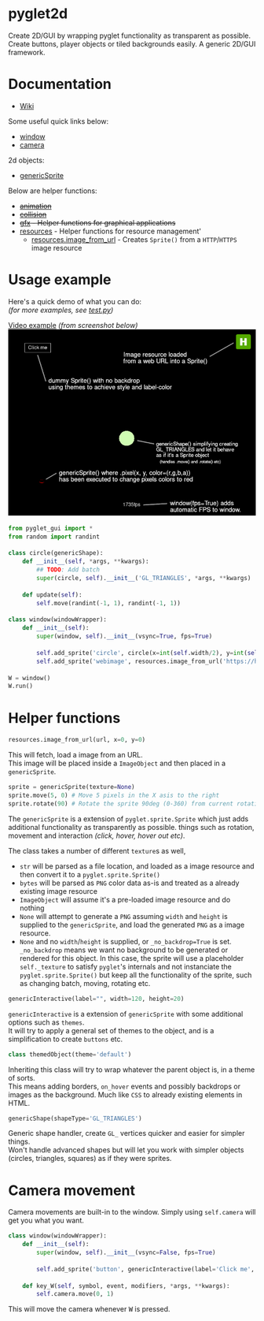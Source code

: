 pyglet2d
=========

Create 2D/GUI by wrapping pyglet functionality as transparent as possible.<br>
Create buttons, player objects or tiled backgrounds easily. A generic 2D/GUI framework.

Documentation
=============

 * [Wiki](https://github.com/Torxed/pyglet2d/wiki)

Some useful quick links below:

 * [window](https://github.com/Torxed/pyglet2d/wiki/window)
 * [camera](https://github.com/Torxed/pyglet2d/wiki/camera)

2d objects:

 * [genericSprite](https://github.com/Torxed/pyglet2d/wiki/genericSprite)

Below are helper functions:

 * <strike>[animation]()</strike>
 * <strike>[collision]()</strike>
 * <strike>[gfx]() - Helper functions for graphical applications</strike>
 * [resources](https://github.com/Torxed/pyglet2d/wiki/resources) - Helper functions for resource management'
   * [resources.image_from_url](https://github.com/Torxed/pyglet2d/wiki/resources#resourcesimage_from_urlurl-args-kwargs) - Creates `Sprite()` from a `HTTP`/`HTTPS` image resource

Usage example
=============

Here's a quick demo of what you can do:<br>
*(for more examples, see [test.py](/test.py))*

[Video example](https://youtu.be/rUTfhjEtTdQ) *(from screenshot below)*
![screenshot](screenshot.png)

```Python
from pyglet_gui import *
from random import randint

class circle(genericShape):
	def __init__(self, *args, **kwargs):
		## TODO: Add batch
		super(circle, self).__init__('GL_TRIANGLES', *args, **kwargs)

	def update(self):
		self.move(randint(-1, 1), randint(-1, 1))

class window(windowWrapper):
	def __init__(self):
		super(window, self).__init__(vsync=True, fps=True)

		self.add_sprite('circle', circle(x=int(self.width/2), y=int(self.height/2), alpha=0))
		self.add_sprite('webimage', resources.image_from_url('https://hvornum.se/favicon.ico', x=self.width-64, y=self.height-64))

W = window()
W.run()
```

Helper functions
================

```python
resources.image_from_url(url, x=0, y=0)
```

This will fetch, load a image from an URL.<br>
This image will be placed inside a `ImageObject` and then placed in a `genericSprite`.

```python
sprite = genericSprite(texture=None)
sprite.move(5, 0) # Move 5 pixels in the X asis to the right
sprite.rotate(90) # Rotate the sprite 90deg (0-360) from current rotation
```

The `genericSprite` is a extension of `pyglet.sprite.Sprite` which just adds additional functionality as transparently as possible. things such as rotation, movement and interaction *(click, hover, hover out etc)*.

The class takes a number of different `texture`s as well,

 * `str` will be parsed as a file location, and loaded as a image resource and then convert it to a `pyglet.sprite.Sprite()`
 * `bytes` will be parsed as `PNG` color data as-is and treated as a already existing image resource
 * `ImageObject` will assume it's a pre-loaded image resource and do nothing
 * `None` will attempt to generate a `PNG` assuming `width` and `height` is supplied to the `genericSprite`, and load the generated `PNG` as a image resource.
 * `None` and no `width`/`height` is supplied, or `_no_backdrop=True` is set. `_no_backdrop` means we want no background to be generated or rendered for this object. In this case, the sprite will use a placeholder `self._texture` to satisfy `pyglet`'s internals and not instanciate the `pyglet.sprite.Sprite()` but keep all the functionality of the sprite, such as changing batch, moving, rotating etc.

```python
genericInteractive(label="", width=120, height=20)
```

`genericInteractive` is a extension of `genericSprite` with some additional options such as `themes`.<br>
It will try to apply a general set of themes to the object, and is a simplification to create `buttons` etc.

```python
class themedObject(theme='default')
```

Inheriting this class will try to wrap whatever the parent object is, in a theme of sorts.<br>
This means adding borders, `on_hover` events and possibly backdrops or images as the background. Much like `CSS` to already existing elements in HTML.

```python
genericShape(shapeType='GL_TRIANGLES')
```

Generic shape handler, create `GL_` vertices quicker and easier for simpler things.<br>
Won't handle advanced shapes but will let you work with simpler objects (circles, triangles, squares) as if they were sprites.

Camera movement
===============

Camera movements are built-in to the window. Simply using `self.camera` will get you what you want.

```python
class window(windowWrapper):
	def __init__(self):
		super(window, self).__init__(vsync=False, fps=True)

		self.add_sprite('button', genericInteractive(label='Click me', x=64, y=self.height-64))

	def key_W(self, symbol, event, modifiers, *args, **kwargs):
		self.camera.move(0, 1)
```

This will move the camera whenever <kbd>W</kbd> is pressed.